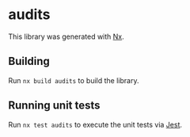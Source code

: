 # audits

This library was generated with [Nx](https://nx.dev).

## Building

Run `nx build audits` to build the library.

## Running unit tests

Run `nx test audits` to execute the unit tests via [Jest](https://jestjs.io).
